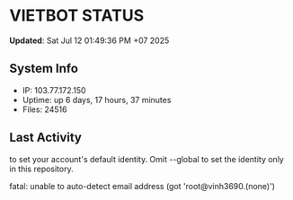 # VIETBOT STATUS
**Updated**: Sat Jul 12 01:49:36 PM +07 2025

## System Info
- IP: 103.77.172.150
- Uptime: up 6 days, 17 hours, 37 minutes
- Files: 24516

## Last Activity

to set your account's default identity.
Omit --global to set the identity only in this repository.

fatal: unable to auto-detect email address (got 'root@vinh3690.(none)')
